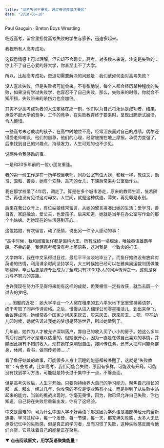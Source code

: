 ```yaml
---
title: "高考失败不要紧，通过失败教育才要紧"
date: "2018-05-18"
---
```


Paul Gauguin · Breton Boys Wrestling

临近高考，留言里担忧高考失败的学生与家长，迅速多起来。

我祝所有人高考成功。

这祝愿情感上可以理解，但它却不合现实。高考，对多数人来说，注定是失败的：你上不了自己心爱的好大学，你甚至上不了大学。

所以，比起高考成功，更迫切需要解决的问题是：我们该如何面对高考失败？

没人喜欢失败，但是失败极可能会来。不夸张地说，每个人都会经历某种程度的失败，如果没有学过失败学，也容忍不了自己失败，那么，失败来的时候，你就会不知所措，失败带来的杀伤力也会加倍。

其实不少高考成功者的人生定格在那一刻，他们以为自己将永远是成功者，结果，承受不起大学的竞争、工作的竞争，在失败教育终于要来时，呈现出脆断式崩溃，令人惋惜。

一些高考未必成功的孩子，在高中时地位不高，经常沮丧面对自己的成绩，偶尔还得受老师嘲讽，他们的自尊，他们的心理，经常被按在地上摩擦，承受力变强了，后来找到自己的兴趣点，持续发力，人生可观的也不少见。

说两件令我感动的事。

一是和20多年前的一位小朋友重逢。

我的第一份工作是在一所学校当老师，同办公室有位大姐，和我一样，教语文，勤奋、温和、善良，她有个安静、乖巧的女儿，下课后常来办公室做作业。

我在那学校呆了4年后，调走了。算是在多个城市游走，原来的教师生涯，恍若隔世，再也没有见过这对母女。人世间，就是这种偶遇，萍聚，再见即是永别。

后来在我公众号上，有位姑娘经常留言，从她的留言拼凑出她的生活：爱学习，善自省，家庭融洽，爱丈夫，也爱孩子。后来知道，她就是当年在办公室写作业的那个小姑娘。为她现在的生活感到开心。

这位姑娘，有次留言，动了感情，说出另一件令人感动的事：

“高中时候，我和闺蜜鱼仔都是偏科大王，所有成绩一塌糊涂，唯独英语雄霸年段。不幸的是，我俩高考都没有考上英语系，这对我是一个致命的打击。

大学四年，我在中文系得过且过，最后平平淡淡地毕业了。而鱼仔始终没有放弃对英语的热情，利用课余时间坚持学习，大三时候她已经可以在雅典奥运裁判团做兼职翻译，毕业后更是跨专业成为了全球只有2000多人的同声传译之一。这就是努力与不努力的差距。

也许我现在努力不见得将来能有这样的成就，但我相信一定有收获，就当去圆一个过去的梦吧。

……闺蜜的近况： 她大学毕业一个人窝在租来的五六平米地下室里坚持英语梦，终于考取了同声传译资格。之后，慢慢从进入翻译公司零星接活儿，到出来单飞，会议连成河。她经常各个国家之间灰来灰去，灰来灰去，灰来灰去……嗯，早在幼儿园时候，她就告诉过我她的梦想是环游世界，所以她做到了。

几年前，她作为人才被允许深圳落户，靠自己的收入买了小小的房子。她这么多年背后付出的汗水是难以估量的，但她很开心，因为一直是在做自己喜欢的事情，并能因此拥有不错的收入。现在她在深圳很自由，接同传任务，还有大把时间能够健身，休闲，看书，做同传老师……”

看了鱼仔姑娘的故事，可能很多人身上沉睡的能量都被唤醒了，这就是“失败教育”：有些考试，比如高考，我们可能会失败，原因有多样，可能没有开窍，可能没有找到学习方法，可能就是特长过于集中于一点，不够全面。

但是高考失败后，人生才开始。只要你持续养大自己的学习能力，聚焦自己擅长的那一点，那么，经过几年，你收获的不仅是专业略有小成，而是得到了从失败中站起来的能力，当新的挑战出现时，你毫无畏惧，因为，你已经允许自己失败，你也知道，自己将在失败后重新出发，你有了这经验。

中文是最难的，可为什么中国人学不好英语？那是因为学外语是脑部神经元的全新连接，学习过程中，每一个发音，每一节课，每一天，都充满失败感，太多人无法承受记忆中的失败感，但是真正的学习者，反而习惯了失败，这种失败感反而令他们兴奋，它意味着自己的能量正在聚焦。

****▼ 点击阅读原文，用学英语聚集能量！****

